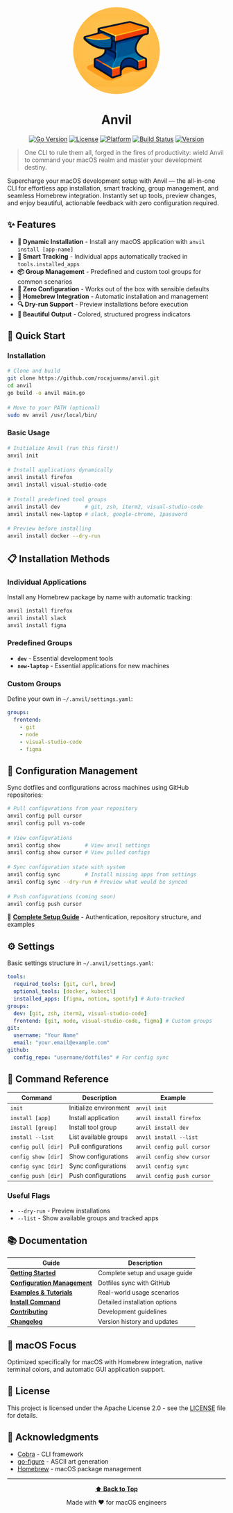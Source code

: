<div align="center">
  <img src="assets/anvil-logo.png" alt="Anvil Logo" width="200" style="border-radius: 50%;">
  <h1>Anvil</h1>
</div>

<div align="center">

[![Go Version](https://img.shields.io/badge/go-1.17+-blue.svg)](https://golang.org)
[![License](https://img.shields.io/badge/license-Apache%202.0-green.svg)](LICENSE)
[![Platform](https://img.shields.io/badge/platform-macOS%20only-blue.svg)](#macos-focus)
[![Build Status](https://img.shields.io/badge/build-passing-brightgreen.svg)](#)
[![Version](https://img.shields.io/badge/version-1.1.0-blue.svg)](docs/CHANGELOG.md)

</div>

> One CLI to rule them all, forged in the fires of productivity: wield Anvil to command your macOS realm and master your development destiny.

Supercharge your macOS development setup with Anvil — the all-in-one CLI for effortless app installation, smart tracking, group management, and seamless Homebrew integration. Instantly set up tools, preview changes, and enjoy beautiful, actionable feedback with zero configuration required.

## ✨ Features

- **🎯 Dynamic Installation** - Install any macOS application with `anvil install [app-name]`
- **📝 Smart Tracking** - Individual apps automatically tracked in `tools.installed_apps`
- **📦 Group Management** - Predefined and custom tool groups for common scenarios
- **🚀 Zero Configuration** - Works out of the box with sensible defaults
- **🍺 Homebrew Integration** - Automatic installation and management
- **🔍 Dry-run Support** - Preview installations before execution
- **🎨 Beautiful Output** - Colored, structured progress indicators

## 🚀 Quick Start

### Installation

```bash
# Clone and build
git clone https://github.com/rocajuanma/anvil.git
cd anvil
go build -o anvil main.go

# Move to your PATH (optional)
sudo mv anvil /usr/local/bin/
```

### Basic Usage

```bash
# Initialize Anvil (run this first!)
anvil init

# Install applications dynamically
anvil install firefox
anvil install visual-studio-code

# Install predefined tool groups
anvil install dev        # git, zsh, iterm2, visual-studio-code
anvil install new-laptop # slack, google-chrome, 1password

# Preview before installing
anvil install docker --dry-run
```

## 📋 Installation Methods

### Individual Applications

Install any Homebrew package by name with automatic tracking:

```bash
anvil install firefox
anvil install slack
anvil install figma
```

### Predefined Groups

- **`dev`** - Essential development tools
- **`new-laptop`** - Essential applications for new machines

### Custom Groups

Define your own in `~/.anvil/settings.yaml`:

```yaml
groups:
  frontend:
    - git
    - node
    - visual-studio-code
    - figma
```

## 🔧 Configuration Management

Sync dotfiles and configurations across machines using GitHub repositories:

```bash
# Pull configurations from your repository
anvil config pull cursor
anvil config pull vs-code

# View configurations
anvil config show        # View anvil settings
anvil config show cursor # View pulled configs

# Sync configuration state with system
anvil config sync        # Install missing apps from settings
anvil config sync --dry-run # Preview what would be synced

# Push configurations (coming soon)
anvil config push cursor
```

📖 **[Complete Setup Guide](docs/config-readme.md)** - Authentication, repository structure, and examples

## ⚙️ Settings

Basic settings structure in `~/.anvil/settings.yaml`:

```yaml
tools:
  required_tools: [git, curl, brew]
  optional_tools: [docker, kubectl]
  installed_apps: [figma, notion, spotify] # Auto-tracked
groups:
  dev: [git, zsh, iterm2, visual-studio-code]
  frontend: [git, node, visual-studio-code, figma] # Custom groups
git:
  username: "Your Name"
  email: "your.email@example.com"
github:
  config_repo: "username/dotfiles" # For config sync
```

## 🎯 Command Reference

| Command             | Description            | Example                    |
| ------------------- | ---------------------- | -------------------------- |
| `init`              | Initialize environment | `anvil init`               |
| `install [app]`     | Install application    | `anvil install firefox`    |
| `install [group]`   | Install tool group     | `anvil install dev`        |
| `install --list`    | List available groups  | `anvil install --list`     |
| `config pull [dir]` | Pull configurations    | `anvil config pull cursor` |
| `config show [dir]` | Show configurations    | `anvil config show cursor` |
| `config sync [dir]` | Sync configurations    | `anvil config sync`        |
| `config push [dir]` | Push configurations    | `anvil config push cursor` |

### Useful Flags

- `--dry-run` - Preview installations
- `--list` - Show available groups and tracked apps

## 📚 Documentation

| Guide                                                 | Description                    |
| ----------------------------------------------------- | ------------------------------ |
| **[Getting Started](docs/GETTING_STARTED.md)**        | Complete setup and usage guide |
| **[Configuration Management](docs/config-readme.md)** | Dotfiles sync with GitHub      |
| **[Examples & Tutorials](docs/EXAMPLES.md)**          | Real-world usage scenarios     |
| **[Install Command](docs/install-readme.md)**         | Detailed installation options  |
| **[Contributing](docs/CONTRIBUTING.md)**              | Development guidelines         |
| **[Changelog](docs/CHANGELOG.md)**                    | Version history and updates    |

## 🍺 macOS Focus

Optimized specifically for macOS with Homebrew integration, native terminal colors, and automatic GUI application support.

## 📄 License

This project is licensed under the Apache License 2.0 - see the [LICENSE](LICENSE) file for details.

## 🙏 Acknowledgments

- [Cobra](https://github.com/spf13/cobra) - CLI framework
- [go-figure](https://github.com/common-nighthawk/go-figure) - ASCII art generation
- [Homebrew](https://brew.sh/) - macOS package management

---

<div align="center">

**[⬆ Back to Top](#anvil)**

Made with ❤️ for macOS engineers

</div>

